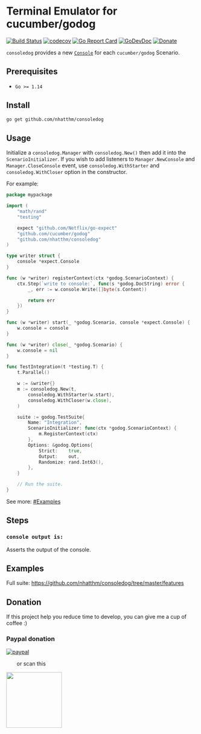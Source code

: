 # Terminal Emulator for cucumber/godog

[![Build Status](https://github.com/nhatthm/consoledog/actions/workflows/test.yaml/badge.svg)](https://github.com/nhatthm/consoledog/actions/workflows/test.yaml)
[![codecov](https://codecov.io/gh/nhatthm/consoledog/branch/master/graph/badge.svg?token=eTdAgDE2vR)](https://codecov.io/gh/nhatthm/consoledog)
[![Go Report Card](https://goreportcard.com/badge/github.com/nhatthm/consoledog)](https://goreportcard.com/report/github.com/nhatthm/consoledog)
[![GoDevDoc](https://img.shields.io/badge/dev-doc-00ADD8?logo=go)](https://pkg.go.dev/github.com/nhatthm/consoledog)
[![Donate](https://img.shields.io/badge/Donate-PayPal-green.svg)](https://www.paypal.com/donate/?hosted_button_id=PJZSGJN57TDJY)

`consoledog` provides a new [`Console`](https://github.com/netflix/go-expect) for each `cucumber/godog` Scenario.

## Prerequisites

- `Go >= 1.14`

## Install

```bash
go get github.com/nhatthm/consoledog
```

## Usage

Initialize a `consoledog.Manager` with `consoledog.New()` then add it into the `ScenarioInitializer`. If you wish to add listeners to `Manager.NewConsole` and
`Manager.CloseConsole` event, use `consoledog.WithStarter` and `consoledog.WithCloser` option in the constructor.

For example:

```go
package mypackage

import (
    "math/rand"
    "testing"

    expect "github.com/Netflix/go-expect"
    "github.com/cucumber/godog"
    "github.com/nhatthm/consoledog"
)

type writer struct {
    console *expect.Console
}

func (w *writer) registerContext(ctx *godog.ScenarioContext) {
    ctx.Step(`write to console:`, func(s *godog.DocString) error {
        _, err := w.console.Write([]byte(s.Content))

        return err
    })
}

func (w *writer) start(_ *godog.Scenario, console *expect.Console) {
    w.console = console
}

func (w *writer) close(_ *godog.Scenario) {
    w.console = nil
}

func TestIntegration(t *testing.T) {
    t.Parallel()

    w := &writer{}
    m := consoledog.New(t,
        consoledog.WithStarter(w.start),
        consoledog.WithCloser(w.close),
    )

    suite := godog.TestSuite{
        Name: "Integration",
        ScenarioInitializer: func(ctx *godog.ScenarioContext) {
            m.RegisterContext(ctx)
        },
        Options: &godog.Options{
            Strict:    true,
            Output:    out,
            Randomize: rand.Int63(),
        },
    }

    // Run the suite.
}
```

See more: [#Examples](#Examples)

## Steps

### `console output is:`

Asserts the output of the console.

## Examples

Full suite: https://github.com/nhatthm/consoledog/tree/master/features

## Donation

If this project help you reduce time to develop, you can give me a cup of coffee :)

### Paypal donation

[![paypal](https://www.paypalobjects.com/en_US/i/btn/btn_donateCC_LG.gif)](https://www.paypal.com/donate/?hosted_button_id=PJZSGJN57TDJY)

&nbsp;&nbsp;&nbsp;&nbsp;&nbsp;&nbsp;&nbsp;or scan this

<img src="https://user-images.githubusercontent.com/1154587/113494222-ad8cb200-94e6-11eb-9ef3-eb883ada222a.png" width="147px" />
